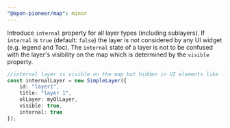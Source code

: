 ```yaml
---
"@open-pioneer/map": minor
---
```


Introduce `internal` property for all layer types (including sublayers).
If `internal` is `true` (default: `false`) the layer is not considered by any UI widget (e.g. legend and Toc).
The `internal` state of a layer is not to be confused with the layer's visibility on the map which is determined by the `visible` property.

```typescript
//internal layer is visible on the map but hidden in UI elements like legend and Toc
const internalLayer = new SimpleLayer({
    id: "layer1",
    title: "layer 1",
    olLayer: myOlLayer,
    visible: true,
    internal: true
});
```
